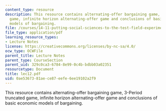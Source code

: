 ```yaml
---
content_type: resource
description: This resource contains alternating-offer bargaining game, 3-Period truncated
  game, infinite horizon alternating-offer game and conclusions of basic economic
  models of bargaining.
file: /courses/14-11-putting-social-sciences-to-the-test-field-experiments-in-economics-spring-2006/0ae5367381aece87eefe6ee19102a2f9_lec12.pdf
file_type: application/pdf
learning_resource_types:
- Lecture Notes
license: https://creativecommons.org/licenses/by-nc-sa/4.0/
ocw_type: OCWFile
parent_title: Lecture Notes
parent_type: CourseSection
parent_uid: 329c0ca3-6784-8e99-0c4b-bdbb03a02351
resourcetype: Document
title: lec12.pdf
uid: 0ae53673-81ae-ce87-eefe-6ee19102a2f9
---
```

This resource contains alternating-offer bargaining game, 3-Period truncated game, infinite horizon alternating-offer game and conclusions of basic economic models of bargaining.